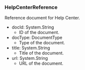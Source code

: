 ### HelpCenterReference
Reference document for Help Center.

- docId: System.String
  - ID of the document.
- docType: DocumentType
  - Type of the document.
- title: System.String
  - Title of the document.
- url: System.String
  - URL of the document.
